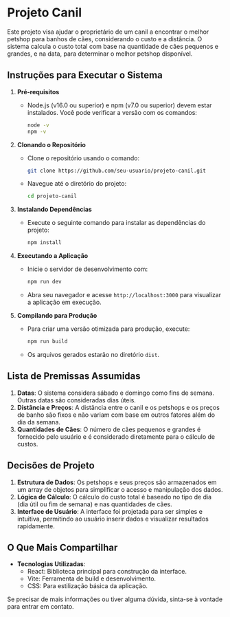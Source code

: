# Projeto Canil

Este projeto visa ajudar o proprietário de um canil a encontrar o melhor petshop para banhos de cães, considerando o custo e a distância. O sistema calcula o custo total com base na quantidade de cães pequenos e grandes, e na data, para determinar o melhor petshop disponível.

## Instruções para Executar o Sistema

1. **Pré-requisitos**
   - Node.js (v16.0 ou superior) e npm (v7.0 ou superior) devem estar instalados. Você pode verificar a versão com os comandos:
     ```bash
     node -v
     npm -v
     ```

2. **Clonando o Repositório**
   - Clone o repositório usando o comando:
     ```bash
     git clone https://github.com/seu-usuario/projeto-canil.git
     ```
   - Navegue até o diretório do projeto:
     ```bash
     cd projeto-canil
     ```

3. **Instalando Dependências**
   - Execute o seguinte comando para instalar as dependências do projeto:
     ```bash
     npm install
     ```

4. **Executando a Aplicação**
   - Inicie o servidor de desenvolvimento com:
     ```bash
     npm run dev
     ```
   - Abra seu navegador e acesse `http://localhost:3000` para visualizar a aplicação em execução.

5. **Compilando para Produção**
   - Para criar uma versão otimizada para produção, execute:
     ```bash
     npm run build
     ```
   - Os arquivos gerados estarão no diretório `dist`.

## Lista de Premissas Assumidas

1. **Datas**: O sistema considera sábado e domingo como fins de semana. Outras datas são consideradas dias úteis.
2. **Distância e Preços**: A distância entre o canil e os petshops e os preços de banho são fixos e não variam com base em outros fatores além do dia da semana.
3. **Quantidades de Cães**: O número de cães pequenos e grandes é fornecido pelo usuário e é considerado diretamente para o cálculo de custos.

## Decisões de Projeto

1. **Estrutura de Dados**: Os petshops e seus preços são armazenados em um array de objetos para simplificar o acesso e manipulação dos dados.
2. **Lógica de Cálculo**: O cálculo do custo total é baseado no tipo de dia (dia útil ou fim de semana) e nas quantidades de cães.
3. **Interface de Usuário**: A interface foi projetada para ser simples e intuitiva, permitindo ao usuário inserir dados e visualizar resultados rapidamente.

## O Que Mais Compartilhar

- **Tecnologias Utilizadas**:
  - React: Biblioteca principal para construção da interface.
  - Vite: Ferramenta de build e desenvolvimento.
  - CSS: Para estilização básica da aplicação.

Se precisar de mais informações ou tiver alguma dúvida, sinta-se à vontade para entrar em contato.

